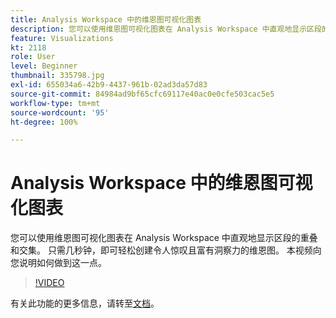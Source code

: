 ```yaml
---
title: Analysis Workspace 中的维恩图可视化图表
description: 您可以使用维恩图可视化图表在 Analysis Workspace 中直观地显示区段的重叠和交集。 只需几秒钟，即可轻松创建令人惊叹且富有洞察力的维恩图。 本视频向您说明如何做到这一点。
feature: Visualizations
kt: 2118
role: User
level: Beginner
thumbnail: 335798.jpg
exl-id: 655034a6-42b9-4437-961b-02ad3da57d83
source-git-commit: 84984ad9bf65cfc69117e40ac0e0cfe503cac5e5
workflow-type: tm+mt
source-wordcount: '95'
ht-degree: 100%

---
```


# Analysis Workspace 中的维恩图可视化图表

您可以使用维恩图可视化图表在 Analysis Workspace 中直观地显示区段的重叠和交集。 只需几秒钟，即可轻松创建令人惊叹且富有洞察力的维恩图。 本视频向您说明如何做到这一点。

>[!VIDEO](https://video.tv.adobe.com/v/335798/?quality=12&learn=on)

有关此功能的更多信息，请转至[文档](https://experienceleague.adobe.com/docs/analytics/analyze/analysis-workspace/visualizations/venn.html?lang=zh-Hans)。
